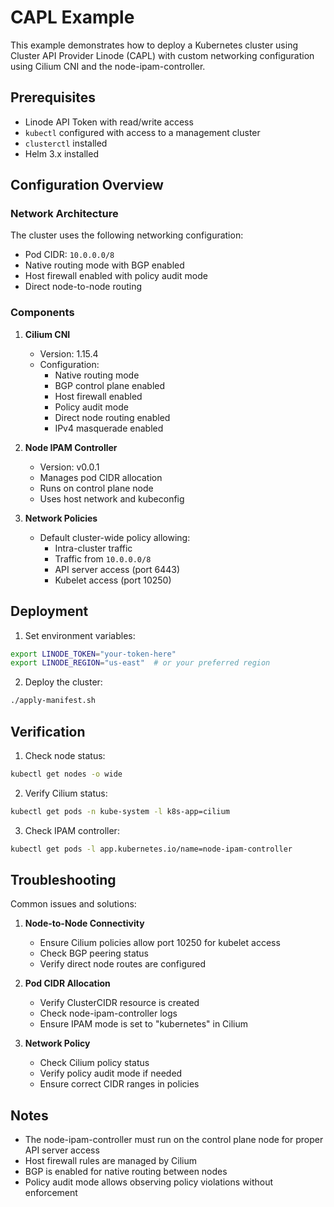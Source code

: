 # CAPL Example

This example demonstrates how to deploy a Kubernetes cluster using Cluster API Provider Linode (CAPL) with custom networking configuration using Cilium CNI and the node-ipam-controller.

## Prerequisites

- Linode API Token with read/write access
- `kubectl` configured with access to a management cluster
- `clusterctl` installed
- Helm 3.x installed

## Configuration Overview

### Network Architecture

The cluster uses the following networking configuration:

- Pod CIDR: `10.0.0.0/8`
- Native routing mode with BGP enabled
- Host firewall enabled with policy audit mode
- Direct node-to-node routing

### Components

1. **Cilium CNI**
   - Version: 1.15.4
   - Configuration:
     - Native routing mode
     - BGP control plane enabled
     - Host firewall enabled
     - Policy audit mode
     - Direct node routing enabled
     - IPv4 masquerade enabled

2. **Node IPAM Controller**
   - Version: v0.0.1
   - Manages pod CIDR allocation
   - Runs on control plane node
   - Uses host network and kubeconfig

3. **Network Policies**
   - Default cluster-wide policy allowing:
     - Intra-cluster traffic
     - Traffic from `10.0.0.0/8`
     - API server access (port 6443)
     - Kubelet access (port 10250)

## Deployment

1. Set environment variables:
```bash
export LINODE_TOKEN="your-token-here"
export LINODE_REGION="us-east"  # or your preferred region
```

2. Deploy the cluster:
```bash
./apply-manifest.sh
```

## Verification

1. Check node status:
```bash
kubectl get nodes -o wide
```

2. Verify Cilium status:
```bash
kubectl get pods -n kube-system -l k8s-app=cilium
```

3. Check IPAM controller:
```bash
kubectl get pods -l app.kubernetes.io/name=node-ipam-controller
```

## Troubleshooting

Common issues and solutions:

1. **Node-to-Node Connectivity**
   - Ensure Cilium policies allow port 10250 for kubelet access
   - Check BGP peering status
   - Verify direct node routes are configured

2. **Pod CIDR Allocation**
   - Verify ClusterCIDR resource is created
   - Check node-ipam-controller logs
   - Ensure IPAM mode is set to "kubernetes" in Cilium

3. **Network Policy**
   - Check Cilium policy status
   - Verify policy audit mode if needed
   - Ensure correct CIDR ranges in policies

## Notes

- The node-ipam-controller must run on the control plane node for proper API server access
- Host firewall rules are managed by Cilium
- BGP is enabled for native routing between nodes
- Policy audit mode allows observing policy violations without enforcement
